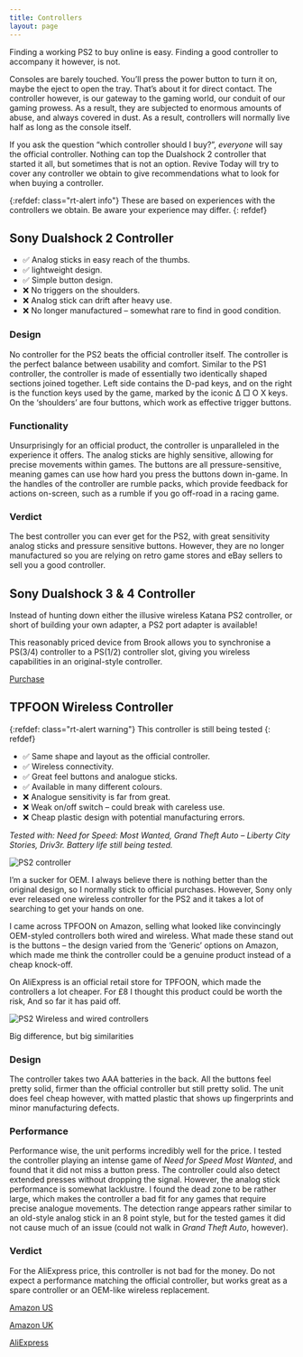 ```yaml
---
title: Controllers
layout: page
---
```


Finding a working PS2 to buy online is easy. Finding a good controller to accompany it however, is not.

Consoles are barely touched. You’ll press the power button to turn it on, maybe the eject to open the tray. That’s about it for direct contact. The controller however, is our gateway to the gaming world, our conduit of our gaming prowess. As a result, they are subjected to enormous amounts of abuse, and always covered in dust. As a result, controllers will normally live half as long as the console itself.

If you ask the question “which controller should I buy?”, _everyone_ will say the official controller. Nothing can top the Dualshock 2 controller that started it all, but sometimes that is not an option. Revive Today will try to cover any controller we obtain to give recommendations what to look for when buying a controller.

{:refdef: class="rt-alert info"}
These are based on experiences with the controllers we obtain. Be aware your experience may differ.
{: refdef}

## Sony Dualshock 2 Controller

* ✅ Analog sticks in easy reach of the thumbs.
* ✅ lightweight design.
* ✅ Simple button design.
* ❌ No triggers on the shoulders.
* ❌ Analog stick can drift after heavy use.
* ❌ No longer manufactured – somewhat rare to find in good condition.

### Design

No controller for the PS2 beats the official controller itself. The controller is the perfect balance between usability and comfort. Similar to the PS1 controller, the controller is made of essentially two identically shaped sections joined together. Left side contains the D-pad keys, and on the right is the function keys used by the game, marked by the iconic Δ □ O X keys. On the ‘shoulders’ are four buttons, which work as effective trigger buttons.

### Functionality

Unsurprisingly for an official product, the controller is unparalleled in the experience it offers. The analog sticks are highly sensitive, allowing for precise movements within games. The buttons are all pressure-sensitive, meaning games can use how hard you press the buttons down in-game. In the handles of the controller are rumble packs, which provide feedback for actions on-screen, such as a rumble if you go off-road in a racing game.

### Verdict

The best controller you can ever get for the PS2, with great sensitivity analog sticks and pressure sensitive buttons. However, they are no longer manufactured so you are relying on retro game stores and eBay sellers to sell you a good controller.

## Sony Dualshock 3 & 4 Controller

Instead of hunting down either the illusive wireless Katana PS2 controller, or short of building your own adapter, a PS2 port adapter is available!

This reasonably priced device from Brook allows you to synchronise a PS(3/4) controller to a PS(1/2) controller slot, giving you wireless capabilities in an original-style controller.

<div class="text-center">
	<p class="rt-button"><a href="https://www.focusattack.com/brook-super-converter-ps3-ps4-to-ps2-ps1-adapter/">Purchase</a></p>
</div>

## TPFOON Wireless Controller

{:refdef: class="rt-alert warning"}
This controller is still being tested
{: refdef}

* ✅ Same shape and layout as the official controller.
* ✅ Wireless connectivity.
* ✅ Great feel buttons and analogue sticks.
* ✅ Available in many different colours.
* ❌ Analogue sensitivity is far from great.
* ❌ Weak on/off switch – could break with careless use.
* ❌ Cheap plastic design with potential manufacturing errors.

_Tested with: Need for Speed: Most Wanted, Grand Theft Auto – Liberty City Stories, Driv3r. Battery life still being tested._

![PS2 controller](https://revive.today/wp-content/uploads/2016/09/img_7007-e1473362819671-150x150.jpg)

I’m a sucker for OEM. I always believe there is nothing better than the original design, so I normally stick to official purchases. However, Sony only ever released one wireless controller for the PS2 and it takes a lot of searching to get your hands on one.

I came across TPFOON on Amazon, selling what looked like convincingly OEM-styled controllers both wired and wireless. What made these stand out is the buttons – the design varied from the ‘Generic’ options on Amazon, which made me think the controller could be a genuine product instead of a cheap knock-off.

On AliExpress is an official retail store for TPFOON, which made the controllers a lot cheaper. For £8 I thought this product could be worth the risk, And so far it has paid off.

![PS2 Wireless and wired controllers](https://revive.today/wp-content/uploads/2016/09/img_7009-e1473363127215-300x225.jpg)

Big difference, but big similarities

### Design

The controller takes two AAA batteries in the back. All the buttons feel pretty solid, firmer than the official controller but still pretty solid. The unit does feel cheap however, with matted plastic that shows up fingerprints and minor manufacturing defects.

### Performance

Performance wise, the unit performs incredibly well for the price. I tested the controller playing an intense game of _Need for Speed Most Wanted_, and found that it did not miss a button press. The controller could also detect extended presses without dropping the signal. However, the analog stick performance is somewhat lacklustre. I found the dead zone to be rather large, which makes the controller a bad fit for any games that require precise analogue movements. The detection range appears rather similar to an old-style analog stick in an 8 point style, but for the tested games it did not cause much of an issue (could not walk in _Grand Theft Auto_, however).

### Verdict

For the AliExpress price, this controller is not bad for the money. Do not expect a performance matching the official controller, but works great as a spare controller or an OEM-like wireless replacement.

<div class="text-center">
	<p class="rt-button"><a href="https://amzn.com/B01ENBHYQE">Amazon US</a></p>
	<p class="rt-button"><a href="https://www.amazon.co.uk/dp/B01E00ENSU">Amazon UK</a></p>
	<p class="rt-button"><a href="https://www.aliexpress.com/item/Black-For-PS2-Game-Controller-Wireless-Double-Vibration-Joystick-For-Playstation-2-Gamepad/32647389696.html">AliExpress</a></p>
</div>

